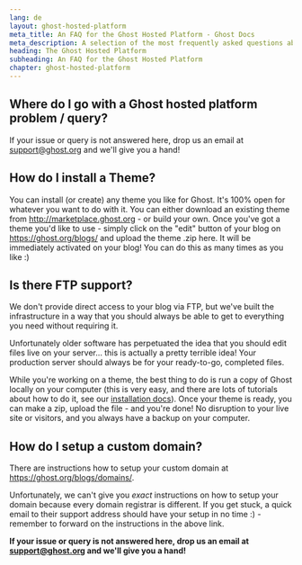 ```yaml
---
lang: de
layout: ghost-hosted-platform
meta_title: An FAQ for the Ghost Hosted Platform - Ghost Docs
meta_description: A selection of the most frequently asked questions about the Ghost Hosted Platform.
heading: The Ghost Hosted Platform
subheading: An FAQ for the Ghost Hosted Platform
chapter: ghost-hosted-platform
---
```


## Where do I go with a Ghost hosted platform problem / query? <a id="support"></a>

If your issue or query is not answered here, drop us an email at <a href="mailto:support@ghost.org">support@ghost.org</a> and we'll give you a hand!

## How do I install a Theme? <a id="install-theme"></a>

You can install (or create) any theme you like for Ghost. It's 100% open for whatever you want to do with it. You can either download an existing theme from <http://marketplace.ghost.org> - or build your own. Once you've got a theme you'd like to use - simply click on the "edit" button of your blog on <https://ghost.org/blogs/> and upload the theme .zip here. It will be immediately activated on your blog! You can do this as many times as you like :)

## Is there FTP support? <a id="ftp-support"></a>
We don't provide direct access to your blog via FTP, but we've built the infrastructure in a way that you should always be able to get to everything you need without requiring it.

Unfortunately older software has perpetuated the idea that you should edit files live on your server… this is actually a pretty terrible idea! Your production server should always be for your ready-to-go, completed files.

While you're working on a theme, the best thing to do is run a copy of Ghost locally on your computer (this is very easy, and there are lots of tutorials about how to do it, see our <a href="{{ site.url }}/{{page.lang}}/installation">installation docs</a>). Once your theme is ready, you can make a zip, upload the file - and you're done! No disruption to your live site or visitors, and you always have a backup on your computer.

## How do I setup a custom domain? <a id="domains"></a>

There are instructions how to setup your custom domain at <https://ghost.org/blogs/domains/>.

Unfortunately, we can't give you *exact* instructions on how to setup your domain because every domain registrar is different. If you get stuck, a quick email to their support address should have your setup in no time :) - remember to forward on the instructions in the above link.


<p class="note">
  <strong>If your issue or query is not answered here, drop us an email at <a href="mailto:support@ghost.org">support@ghost.org</a> and we'll give you a hand!</strong>
</p>
